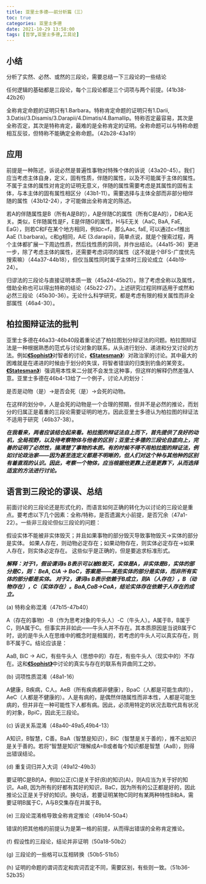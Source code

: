 ```yaml
---
title: 亚里士多德——前分析篇（三）
toc: true
categories: 亚里士多德
date: 2021-10-29 13:58:00
tags: [哲学,亚里士多德,工具论]
---
```


## 小结

分析了实然、必然、或然的三段论，需要总结一下三段论的一些结论

任何逻辑的基础都是三段论，每个三段论都是三个词项与两个前提。(41b38-42b26）

全称肯定命题的证明只有1.Barbara。特称肯定命题的证明只有1.Darii, 3.Datisi/3.Disamis/3.Darapii/4.Dimatis/4.Bamallip。特称否定最容易，其次是全称否定，其次是特称肯定，最难的是全称肯定的证明。全称命题可以与特称命题相互反驳，但特称不能确定全称命题。（42b28-43a19）

## 应用

前提是一种陈述，诉说必然是普遍性事物对特殊个体的诉说（43a20-45）。我们应当考虑主体自身，定义，固有性质，伴随的属性，以及不可能属于主体的属性。不属于主体的属性对肯定的证明无意义，伴随的属性需要考虑是其属性的固有主体，与本主体的固有属性相区分（43b1-11）。需要选择与主体全部而非部分相伴随的属性（43b12-24），才可能做出全称肯定的陈述。

若A的伴随属性是B（所有A是B的），A是伴随C的属性（所有C是A的），D和A无关。类似，E伴随属性是F，E是伴随G的属性，H与E无关（AaC, BaA, FaE, EaG），则若C和F在某个地方相同，例如c=f，那么Aac, faE, 可以通过c=f推出AaE (1.barbara)。c和g相同，AiE (3.darapii)，简单点说，就是个搜索过程，两个主体都扩展一下周边性质，然后找性质的异同，并作出结论。（44a15-36）更进一步，除了考虑主体的属性，还需要考虑词项的属性（这不就是个BFS-广度优先搜索嘛）（44a37-44b18），但仅当属性同时属于主体时三段论成立（44b19-24）。

归谬法的三段论与直接证明本质一致（45a24-45b21）。除了考虑全称以及属性，借助全称也可以得出特称的结论（45b22-27）。上述研究过程同样适用于或然和必然三段论（45b30-36）。无论什么科学研究，都是考虑有限的相关属性而非全部属性（46a4-30）。

## 柏拉图辩证法的批判

亚里士多德在46a33-46b40段着重论述了柏拉图划分辩证法的问题。柏拉图辩证法是一种根据熟悉的范式与讨论对象的联系，从头进行划分、递进和分叉讨论的方法。例如[**《Sophist》**](/2021/09/04/柏拉图/柏拉图对话录——智者篇/)对智者的讨论，[**《Statesman》**](/2021/09/06/柏拉图/柏拉图对话录——政治家篇/)）对政治家的讨论。其中最大的困难就是在递进的时候由于划分的失误，将智者错误的归类到钓鱼的某旁支。[**《Statesman》**](/2021/09/06/柏拉图/柏拉图对话录——政治家篇/)）强调用本性来二分就不会发生这种事，但这样的解释仍然差强人意。亚里士多德在46b4-13给了一个例子，讨论人的划分：

是否是动物（是）->是否会死（是）->会死的动物。

在这样的划分中，人是会死的动物是一个合理的预期，但并不是必然的推论，而划分的归属正是着重的三段论需要证明的地方。因此亚里士多德认为柏拉图的辩证法不适用于研究（46b37-38）。

***在我看来，两者应该结合起来看。柏拉图的辩证法自上而下，首先提供了良好的动机，全局视野，以及待考察物体与他者的区别；亚里士多德的三段论自底向上，完善的证明了必然性，搞清楚了事物的本质。有的时候不得不用柏拉图的辩证法，例如讨论政治家——因为甚至连定义都是不明晰的，但人们对这个种与其他种的区别有着直观的认识。因此，考察一个物体，应当根据他更靠上还是更靠下，从而选择适宜的方法进行讨论。***

## 语言到三段论的谬误、总结

前面讨论的三段论还是形式化的，而语言如何正确的转化为以讨论的三段论是重点。要考虑以下几个因素：全称/特称，是否遗漏大小前提，是否冗余（47a1-22）。一些非三段论但似三段论的问题：

假设实体不能被非实体毁灭；并且如果事物的部分毁灭导致事物毁灭->实体的部分是实体。
如果人存在，则动物必定存在；如果动物存在，则实体必定存在->如果人存在，则实体必定存在。
这些似乎是正确的，但是要追求标准形式。

***解释：对于1，假设谓词is B表示可以被B毁灭，实体是A，非实体是B，实体的部分是C，则：
BeA, CiA -> BoC，答案是——某些实体的部分是实体，而非所有实体的部分都是实体。
对于2，谓词is B表示依赖于B成立，则A（人存在），B（动物存在），C（实体存在）。BaA,CaB->CaA，结论实体存在依赖于人存在的成立。***

(a) 特称全称混淆（47b15-47b40）

A（存在的事物）-B（作为思考对象的牛头人）-C（牛头人）。A属于B，B属于C，则A属于C。但事实并非如此——牛头人并不存在。其本质原因是当说B属于C时，说的是牛头人在思维中的概念时是相属的，若考虑的牛头人可以真实存在，则B不属于C。结论应该是：

AaB, BiC -> AiC，有些牛头人（思想中的）存在，有些牛头人（现实中的）不存在。这和[**《Sophist》**](/2021/09/04/柏拉图/柏拉图对话录——智者篇/)中讨论的真实与存在的联系有异曲同工之妙。

(b) 词项性质混淆（48a1-16）

A健康，B疾病，C人。AeB（所有疾病都非健康），BpaC（人都是可能生病的），AeC（人都是不健康的）。人是有病的，是偶然伴随属性而非本性，人都是可能生病的，但并非在一种可能性下人都有病。因此，必须用特定的状况去取代具有状况的对象，BpiC，因此无三段论。

(c) 诉说关系混淆（48a40-49a5,49b4-13）

A知识，B智慧，C善。BaA（智慧是知识），BiC（智慧是关于善的），推不出知识是关于善的。若将“智慧是知识”理解成A=B或者每个知识都是智慧（AaB），则得出错误结论。

(d) 重复词归并入大词（49a12-49b3）

要证明C是B的A，例如公正(C)是关于好(B)的知识(A)，则A应当为关于好的知识。AaB, 因为所有的好都有其好的知识，BaC，因为所有的公正都是好的，因此推论公正是关于好的知识。换句话，若要证明某物C同时有某两种特性B和A，需要证明B属于C，A与B交集存在并属于B。

(e) 三段论混淆格导致全称肯定推论（49b14-50a4）

错误的把其他格的前提认为是第一格的前提，从而得出错误的全称肯定推论。

(f) 假设性的三段论，结论并非证明（50a18-50b2）

(g) 三段论的一些格可以互相转换（50b5-51b5）

(h) 证明的命题的谓词否定和宾词否定不同，需要区别，有些则一致。（51b36-52b35）